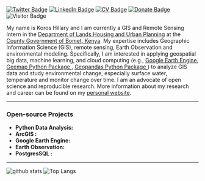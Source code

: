 
[![Twitter Badge](https://img.shields.io/twitter/follow/kipngeno_koros?style=social)](https://twitter.com/kipngeno_koros)
[![LinkedIn Badge](https://img.shields.io/badge/My-LinkedIn-blue)](https://www.linkedin.com/in/hillarykoros/)
[![CV Badge](https://img.shields.io/badge/My-CV-critical)](https://hillarykoros.github.io/docs/Resume.docx)
[![Donate Badge](https://img.shields.io/badge/Donate-Buy%20me%20a%20coffee-yellowgreen.svg)](https://www.buymeacoffee.com/hillarykoros)
![Visitor Badge](https://visitor-badge.laobi.icu/badge?page_id=HillaryKoros.HillaryKoros)

My name is Koros Hillary  and I am  currently a GIS and Remote Sensing  Intern in the  [Department of Lands,Housing and Urban Planning](https://bomet.go.ke/landshousing-urban-planning/) at the [County Government of Bomet, Kenya](https://bomet.go.ke/). My expertise includes Geographic Information Science (GIS), remote sensing, Earth Observation and environmental modeling. Specifically, I am interested in applying geospatial big data, machine learning, and cloud computing (e.g., [Google Earth Engine](https://earthengine.google.com/), [Geemap Python Package ](https://geemap.org/), [Geopandas Python Package ](https://geopandas.org/)) to  analyze GIS data and study environmental change, especially surface water, temperature and monitor change over time. I am an advocate of open science and reproducible research. More information about my research and career can be found on my [personal website](https://hillarykoros.github.io/).

---

### Open-source Projects
- **Python Data Analysis:** 
- **ArcGIS :** 
- **Google Earth Engine:** 
- **Earth Observation:**
- **PostgresSQL :** 
---

![github stats](https://github-readme-stats.vercel.app/api?username=HillaryKoros&show_icons=true)
![Top Langs](https://github-readme-stats.vercel.app/api/top-langs/?username=HillaryKoros&langs_count=3&hide=javascript,go,html,css,tex)
